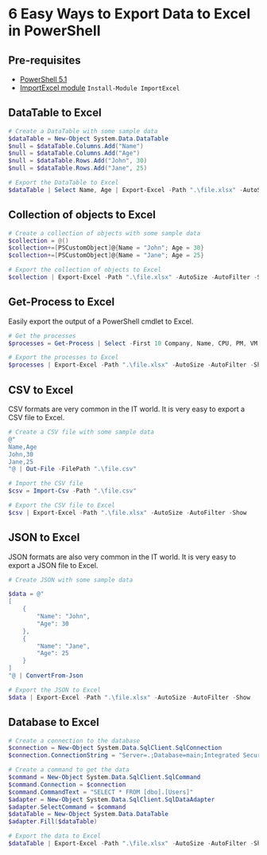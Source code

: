 # 6 Easy Ways to Export Data to Excel in PowerShell


## Pre-requisites

- [PowerShell 5.1](https://docs.microsoft.com/en-us/powershell/scripting/install/installing-windows-powershell?view=powershell-5.1)
- [ImportExcel module](https://www.powershellgallery.com/packages/ImportExcel) `Install-Module ImportExcel`

## DataTable to Excel

```powershell
# Create a DataTable with some sample data
$dataTable = New-Object System.Data.DataTable
$null = $dataTable.Columns.Add("Name")
$null = $dataTable.Columns.Add("Age")
$null = $dataTable.Rows.Add("John", 30)
$null = $dataTable.Rows.Add("Jane", 25)

# Export the DataTable to Excel
$dataTable | Select Name, Age | Export-Excel -Path ".\file.xlsx" -AutoSize -AutoFilter -Show
```

## Collection of objects to Excel

```powershell
# Create a collection of objects with some sample data
$collection = @()
$collection+=[PSCustomObject]@{Name = "John"; Age = 30}
$collection+=[PSCustomObject]@{Name = "Jane"; Age = 25}

# Export the collection of objects to Excel
$collection | Export-Excel -Path ".\file.xlsx" -AutoSize -AutoFilter -Show
```

## Get-Process to Excel
Easily export the output of a PowerShell cmdlet to Excel.

```powershell
# Get the processes
$processes = Get-Process | Select -First 10 Company, Name, CPU, PM, VM, WS

# Export the processes to Excel
$processes | Export-Excel -Path ".\file.xlsx" -AutoSize -AutoFilter -Show
```

## CSV to Excel

CSV formats are very common in the IT world. It is very easy to export a CSV file to Excel.

```powershell
# Create a CSV file with some sample data
@"
Name,Age
John,30
Jane,25
"@ | Out-File -FilePath ".\file.csv"

# Import the CSV file
$csv = Import-Csv -Path ".\file.csv"

# Export the CSV file to Excel
$csv | Export-Excel -Path ".\file.xlsx" -AutoSize -AutoFilter -Show
```

## JSON to Excel

JSON formats are also very common in the IT world. It is very easy to export a JSON file to Excel.

```powershell
# Create JSON with some sample data

$data = @"
[
    {
        "Name": "John",
        "Age": 30
    },
    {
        "Name": "Jane",
        "Age": 25
    }
]
"@ | ConvertFrom-Json

# Export the JSON to Excel
$data | Export-Excel -Path ".\file.xlsx" -AutoSize -AutoFilter -Show
```

## Database to Excel

```powershell
# Create a connection to the database
$connection = New-Object System.Data.SqlClient.SqlConnection
$connection.ConnectionString = "Server=.;Database=main;Integrated Security=True"

# Create a command to get the data
$command = New-Object System.Data.SqlClient.SqlCommand
$command.Connection = $connection
$command.CommandText = "SELECT * FROM [dbo].[Users]"
$adapter = New-Object System.Data.SqlClient.SqlDataAdapter
$adapter.SelectCommand = $command
$dataTable = New-Object System.Data.DataTable
$adapter.Fill($dataTable)

# Export the data to Excel
$dataTable | Export-Excel -Path ".\file.xlsx" -AutoSize -AutoFilter -Show
```

